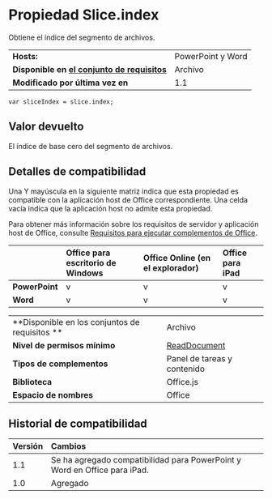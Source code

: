 
# Propiedad Slice.index
Obtiene el índice del segmento de archivos.

|||
|:-----|:-----|
|**Hosts:**|PowerPoint y Word|
|**Disponible en [el conjunto de requisitos](../../docs/overview/specify-office-hosts-and-api-requirements.md)**|Archivo|
|**Modificado por última vez en**|1.1|

```
var sliceIndex = slice.index;
```


## Valor devuelto

El índice de base cero del segmento de archivos.


## Detalles de compatibilidad


Una Y mayúscula en la siguiente matriz indica que esta propiedad es compatible con la aplicación host de Office correspondiente. Una celda vacía indica que la aplicación host no admite esta propiedad.

Para obtener más información sobre los requisitos de servidor y aplicación host de Office, consulte [Requisitos para ejecutar complementos de Office](../../docs/overview/requirements-for-running-office-add-ins.md).


||**Office para escritorio de Windows**|**Office Online (en el explorador)**|**Office para iPad**|
|:-----|:-----|:-----|:-----|
|**PowerPoint**|v|v|v|
|**Word**|v|v|v|

|||
|:-----|:-----|
|**Disponible en los conjuntos de requisitos **|Archivo|
|**Nivel de permisos mínimo**|[ReadDocument](../../docs/develop/requesting-permissions-for-api-use-in-content-and-task-pane-add-ins.md)|
|**Tipos de complementos**|Panel de tareas y contenido|
|**Biblioteca**|Office.js|
|**Espacio de nombres**|Office|

## Historial de compatibilidad




|**Versión**|**Cambios**|
|:-----|:-----|
|1.1|Se ha agregado compatibilidad para PowerPoint y Word en Office para iPad.|
|1.0|Agregado|
